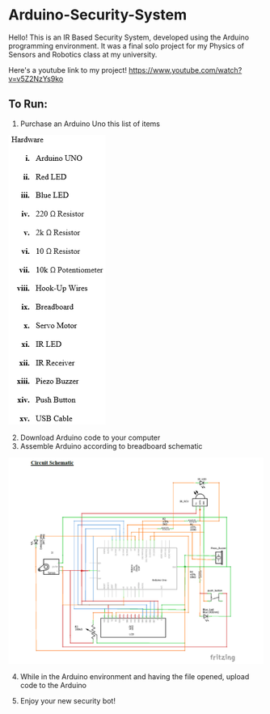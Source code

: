 # Arduino-Security-System

Hello! This is an IR Based Security System, developed using the Arduino programming environment. It was a final solo project for my Physics of Sensors and Robotics class at my university.

Here's a youtube link to my project! https://www.youtube.com/watch?v=v5Z2NzYs9ko

## To Run:
1. Purchase an Arduino Uno this list of items

![](https://github.com/Jphamster101/Arduino-Security-System/blob/master/list_of_materials.PNG)

2. Download Arduino code to your computer
3. Assemble Arduino according to breadboard schematic

![](https://github.com/Jphamster101/Arduino-Security-System/blob/master/schematic.PNG)

4. While in the Arduino environment and having the file opened, upload code to the Arduino

5. Enjoy your new security bot!
